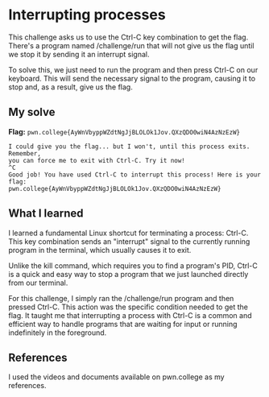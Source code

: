 # Interrupting processes
This challenge asks us to use the Ctrl-C key combination to get the flag. There's a program named /challenge/run that will not give us the flag until we stop it by sending it an interrupt signal.

To solve this, we just need to run the program and then press Ctrl-C on our keyboard. This will send the necessary signal to the program, causing it to stop and, as a result, give us the flag.

## My solve
**Flag:** `pwn.college{AyWnVbyppWZdtNgJjBLOLOk1Jov.QXzQDO0wiN4AzNzEzW}`

```hacker@processes~interrupting-processes:~$ /challenge/run
I could give you the flag... but I won't, until this process exits. Remember, 
you can force me to exit with Ctrl-C. Try it now!
^C
Good job! You have used Ctrl-C to interrupt this process! Here is your flag:
pwn.college{AyWnVbyppWZdtNgJjBLOLOk1Jov.QXzQDO0wiN4AzNzEzW}
```

## What I learned
I learned a fundamental Linux shortcut for terminating a process: Ctrl-C. This key combination sends an "interrupt" signal to the currently running program in the terminal, which usually causes it to exit.

Unlike the kill command, which requires you to find a program's PID, Ctrl-C is a quick and easy way to stop a program that we just launched directly from our terminal.

For this challenge, I simply ran the /challenge/run program and then pressed Ctrl-C. This action was the specific condition needed to get the flag. It taught me that interrupting a process with Ctrl-C is a common and efficient way to handle programs that are waiting for input or running indefinitely in the foreground.

## References 
I used the videos and documents available on pwn.college as my references.
